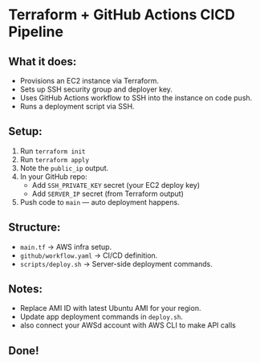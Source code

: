 # Terraform + GitHub Actions CICD Pipeline

##  What it does:
- Provisions an EC2 instance via Terraform.
- Sets up SSH security group and deployer key.
- Uses GitHub Actions workflow to SSH into the instance on code push.
- Runs a deployment script via SSH.

##  Setup:
1. Run `terraform init`
2. Run `terraform apply`
3. Note the `public_ip` output.
4. In your GitHub repo:
   - Add `SSH_PRIVATE_KEY` secret (your EC2 deploy key)
   - Add `SERVER_IP` secret (from Terraform output)
5. Push code to `main` — auto deployment happens.

##  Structure:
- `main.tf` → AWS infra setup.
- `github/workflow.yaml` → CI/CD definition.
- `scripts/deploy.sh` → Server-side deployment commands.

##  Notes:
- Replace AMI ID with latest Ubuntu AMI for your region.
- Update app deployment commands in `deploy.sh`.
- also connect your AWSd account with AWS CLI to make API calls 

##  Done!
